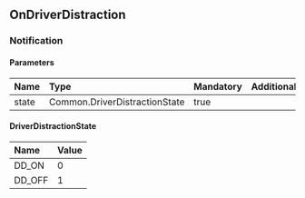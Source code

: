 ## OnDriverDistraction


### Notification

#### Parameters

|Name|Type|Mandatory|Additional|Description|
|:---|:---|:--------|:---------|:----------|
|state|Common.DriverDistractionState|true|||

#### DriverDistractionState

|Name|Value|
|:---|:----|
|DD_ON|0|
|DD_OFF|1|
